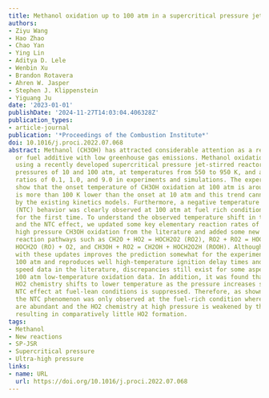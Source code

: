 ```yaml
---
title: Methanol oxidation up to 100 atm in a supercritical pressure jet-stirred reactor
authors:
- Ziyu Wang
- Hao Zhao
- Chao Yan
- Ying Lin
- Aditya D. Lele
- Wenbin Xu
- Brandon Rotavera
- Ahren W. Jasper
- Stephen J. Klippenstein
- Yiguang Ju
date: '2023-01-01'
publishDate: '2024-11-27T14:03:04.406328Z'
publication_types:
- article-journal
publication: '*Proceedings of the Combustion Institute*'
doi: 10.1016/j.proci.2022.07.068
abstract: Methanol (CH3OH) has attracted considerable attention as a renewable fuel
  or fuel additive with low greenhouse gas emissions. Methanol oxidation was studied
  using a recently developed supercritical pressure jet-stirred reactor (SP-JSR) at
  pressures of 10 and 100 atm, at temperatures from 550 to 950 K, and at equivalence
  ratios of 0.1, 1.0, and 9.0 in experiments and simulations. The experimental results
  show that the onset temperature of CH3OH oxidation at 100 atm is around 700 K, which
  is more than 100 K lower than the onset at 10 atm and this trend cannot be predicted
  by the existing kinetics models. Furthermore, a negative temperature coefficient
  (NTC) behavior was clearly observed at 100 atm at fuel rich conditions for methanol
  for the first time. To understand the observed temperature shift in the reactivity
  and the NTC effect, we updated some key elementary reaction rates of relevance to
  high pressure CH3OH oxidation from the literature and added some new low-temperature
  reaction pathways such as CH2O + HO2 = HOCH2O2 (RO2), RO2 + RO2 = HOCH2O (RO) +
  HOCH2O (RO) + O2, and CH3OH + RO2 = CH2OH + HOCH2O2H (ROOH). Although the model
  with these updates improves the prediction somewhat for the experimental data at
  100 atm and reproduces well high-temperature ignition delay times and laminar flame
  speed data in the literature, discrepancies still exist for some aspects of the
  100 atm low-temperature oxidation data. In addition, it was found that the pressure-dependent
  HO2 chemistry shifts to lower temperature as the pressure increases such that the
  NTC effect at fuel-lean conditions is suppressed. Therefore, as shown in the experiments,
  the NTC phenomenon was only observed at the fuel-rich condition where fuel radicals
  are abundant and the HO2 chemistry at high pressure is weakened by the lack of oxygen
  resulting in comparatively little HO2 formation.
tags:
- Methanol
- New reactions
- SP-JSR
- Supercritical pressure
- Ultra-high pressure
links:
- name: URL
  url: https://doi.org/10.1016/j.proci.2022.07.068
---
```

